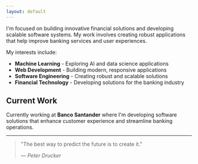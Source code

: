 ```yaml
---
layout: default
---
```


I'm focused on building innovative financial solutions and developing scalable software systems. My work involves creating robust applications that help improve banking services and user experiences.

My interests include:
- **Machine Learning** - Exploring AI and data science applications
- **Web Development** - Building modern, responsive applications  
- **Software Engineering** - Creating robust and scalable solutions
- **Financial Technology** - Developing solutions for the banking industry

## Current Work

Currently working at **Banco Santander** where I'm developing software solutions that enhance customer experience and streamline banking operations.

---

> "The best way to predict the future is to create it."
> 
> — *Peter Drucker*

